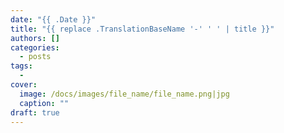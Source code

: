 ```yaml
---
date: "{{ .Date }}"
title: "{{ replace .TranslationBaseName '-' ' ' | title }}"
authors: []
categories:
  - posts
tags:
  -
cover:
  image: /docs/images/file_name/file_name.png|jpg
  caption: ""
draft: true
---
```

